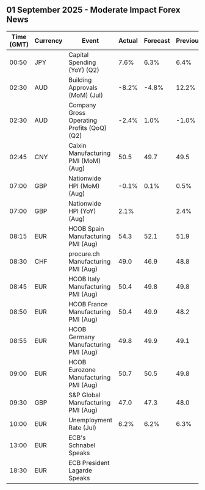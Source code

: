 ## 01 September 2025 - Moderate Impact Forex News

| Time (GMT) | Currency | Event | Actual | Forecast | Previous |
|------|----------|-------|--------|----------|----------|
| 00:50 | JPY | Capital Spending (YoY) (Q2) | 7.6% | 6.3% | 6.4% |
| 02:30 | AUD | Building Approvals (MoM) (Jul) | -8.2% | -4.8% | 12.2% |
| 02:30 | AUD | Company Gross Operating Profits (QoQ) (Q2) | -2.4% | 1.0% | -1.0% |
| 02:45 | CNY | Caixin Manufacturing PMI (MoM) (Aug) | 50.5 | 49.7 | 49.5 |
| 07:00 | GBP | Nationwide HPI (MoM) (Aug) | -0.1% | 0.1% | 0.5% |
| 07:00 | GBP | Nationwide HPI (YoY) (Aug) | 2.1% |  | 2.4% |
| 08:15 | EUR | HCOB Spain Manufacturing PMI (Aug) | 54.3 | 52.1 | 51.9 |
| 08:30 | CHF | procure.ch Manufacturing PMI (Aug) | 49.0 | 46.9 | 48.8 |
| 08:45 | EUR | HCOB Italy Manufacturing PMI (Aug) | 50.4 | 49.8 | 49.8 |
| 08:50 | EUR | HCOB France Manufacturing PMI (Aug) | 50.4 | 49.9 | 48.2 |
| 08:55 | EUR | HCOB Germany Manufacturing PMI (Aug) | 49.8 | 49.9 | 49.1 |
| 09:00 | EUR | HCOB Eurozone Manufacturing PMI (Aug) | 50.7 | 50.5 | 49.8 |
| 09:30 | GBP | S&P Global Manufacturing PMI (Aug) | 47.0 | 47.3 | 48.0 |
| 10:00 | EUR | Unemployment Rate (Jul) | 6.2% | 6.2% | 6.3% |
| 13:00 | EUR | ECB's Schnabel Speaks |  |  |  |
| 18:30 | EUR | ECB President Lagarde Speaks |  |  |  |
